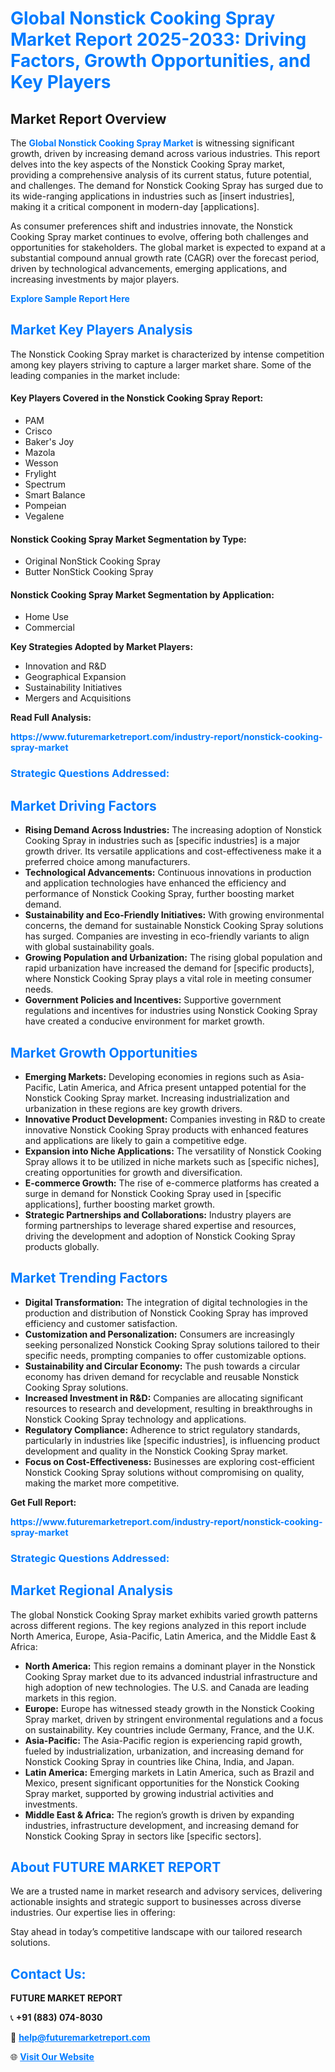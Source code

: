 <h1 style="color: #007BFF;">Global Nonstick Cooking Spray Market Report 2025-2033: Driving Factors, Growth Opportunities, and Key Players</h1>

<section id="overview">
<h2>Market Report Overview</h2>
<p>The <a href="https://www.futuremarketreport.com/industry-report/nonstick-cooking-spray-market" style="color: #007BFF; text-decoration: none;"><strong>Global Nonstick Cooking Spray Market</strong></a> is witnessing significant growth, driven by increasing demand across various industries. This report delves into the key aspects of the Nonstick Cooking Spray market, providing a comprehensive analysis of its current status, future potential, and challenges. The demand for Nonstick Cooking Spray has surged due to its wide-ranging applications in industries such as [insert industries], making it a critical component in modern-day [applications].</p>
<p>As consumer preferences shift and industries innovate, the Nonstick Cooking Spray market continues to evolve, offering both challenges and opportunities for stakeholders. The global market is expected to expand at a substantial compound annual growth rate (CAGR) over the forecast period, driven by technological advancements, emerging applications, and increasing investments by major players.</p>
</section>

<section id="overview">
<p><a href="https://www.futuremarketreport.com/request-sample/reportId=59349" style="color: #007BFF; text-decoration: none;"><strong>Explore Sample Report Here</strong></a></p>
</section>

<section id="key-players">
<h2 style="color: #007BFF;">Market Key Players Analysis</h2>
<p>The Nonstick Cooking Spray market is characterized by intense competition among key players striving to capture a larger market share. Some of the leading companies in the market include:</p>
<h4>Key Players Covered in the Nonstick Cooking Spray Report:</h4>
<ul><li>PAM</li><li>Crisco</li><li>Baker&#039;s Joy</li><li>Mazola</li><li>Wesson</li><li>Frylight</li><li>Spectrum</li><li>Smart Balance</li><li>Pompeian</li><li>Vegalene</li></ul>
<h4>Nonstick Cooking Spray Market Segmentation by Type:</h4>
<ul><li>Original NonStick Cooking Spray</li><li>Butter NonStick Cooking Spray</li></ul>

<h4>Nonstick Cooking Spray Market Segmentation by Application:</h4>
<ul><li>Home Use</li><li>Commercial</li></ul>
<p><strong>Key Strategies Adopted by Market Players:</strong></p>
<ul>
<li>Innovation and R&D</li>
<li>Geographical Expansion</li>
<li>Sustainability Initiatives</li>
<li>Mergers and Acquisitions</li>
</ul>
</section>

<section>
<p><strong>Read Full Analysis: </strong></p><a href="https://www.futuremarketreport.com/industry-report/nonstick-cooking-spray-market" style="color: #007BFF; text-decoration: none;"><strong>https://www.futuremarketreport.com/industry-report/nonstick-cooking-spray-market</strong></a>
<h3 style="color: #007BFF;">Strategic Questions Addressed:</h3>
</section>

<section id="driving-factors">
<h2 style="color: #007BFF;">Market Driving Factors</h2>
<ul>
<li><strong>Rising Demand Across Industries:</strong> The increasing adoption of Nonstick Cooking Spray in industries such as [specific industries] is a major growth driver. Its versatile applications and cost-effectiveness make it a preferred choice among manufacturers.</li>
<li><strong>Technological Advancements:</strong> Continuous innovations in production and application technologies have enhanced the efficiency and performance of Nonstick Cooking Spray, further boosting market demand.</li>
<li><strong>Sustainability and Eco-Friendly Initiatives:</strong> With growing environmental concerns, the demand for sustainable Nonstick Cooking Spray solutions has surged. Companies are investing in eco-friendly variants to align with global sustainability goals.</li>
<li><strong>Growing Population and Urbanization:</strong> The rising global population and rapid urbanization have increased the demand for [specific products], where Nonstick Cooking Spray plays a vital role in meeting consumer needs.</li>
<li><strong>Government Policies and Incentives:</strong> Supportive government regulations and incentives for industries using Nonstick Cooking Spray have created a conducive environment for market growth.</li>
</ul>
</section>

<section id="growth-opportunities">
<h2 style="color: #007BFF;">Market Growth Opportunities</h2>
<ul>
<li><strong>Emerging Markets:</strong> Developing economies in regions such as Asia-Pacific, Latin America, and Africa present untapped potential for the Nonstick Cooking Spray market. Increasing industrialization and urbanization in these regions are key growth drivers.</li>
<li><strong>Innovative Product Development:</strong> Companies investing in R&D to create innovative Nonstick Cooking Spray products with enhanced features and applications are likely to gain a competitive edge.</li>
<li><strong>Expansion into Niche Applications:</strong> The versatility of Nonstick Cooking Spray allows it to be utilized in niche markets such as [specific niches], creating opportunities for growth and diversification.</li>
<li><strong>E-commerce Growth:</strong> The rise of e-commerce platforms has created a surge in demand for Nonstick Cooking Spray used in [specific applications], further boosting market growth.</li>
<li><strong>Strategic Partnerships and Collaborations:</strong> Industry players are forming partnerships to leverage shared expertise and resources, driving the development and adoption of Nonstick Cooking Spray products globally.</li>
</ul>
</section>

<section id="trending-factors">
<h2 style="color: #007BFF;">Market Trending Factors</h2>
<ul>
<li><strong>Digital Transformation:</strong> The integration of digital technologies in the production and distribution of Nonstick Cooking Spray has improved efficiency and customer satisfaction.</li>
<li><strong>Customization and Personalization:</strong> Consumers are increasingly seeking personalized Nonstick Cooking Spray solutions tailored to their specific needs, prompting companies to offer customizable options.</li>
<li><strong>Sustainability and Circular Economy:</strong> The push towards a circular economy has driven demand for recyclable and reusable Nonstick Cooking Spray solutions.</li>
<li><strong>Increased Investment in R&D:</strong> Companies are allocating significant resources to research and development, resulting in breakthroughs in Nonstick Cooking Spray technology and applications.</li>
<li><strong>Regulatory Compliance:</strong> Adherence to strict regulatory standards, particularly in industries like [specific industries], is influencing product development and quality in the Nonstick Cooking Spray market.</li>
<li><strong>Focus on Cost-Effectiveness:</strong> Businesses are exploring cost-efficient Nonstick Cooking Spray solutions without compromising on quality, making the market more competitive.</li>
</ul>
</section>

<section>
<p><strong>Get Full Report: </strong></p><a href="https://www.futuremarketreport.com/industry-report/nonstick-cooking-spray-market" style="color: #007BFF; text-decoration: none;"><strong>https://www.futuremarketreport.com/industry-report/nonstick-cooking-spray-market</strong></a>
<h3 style="color: #007BFF;">Strategic Questions Addressed:</h3>
</section>


<section id="regional-analysis">
<h2 style="color: #007BFF;">Market Regional Analysis</h2>
<p>The global Nonstick Cooking Spray market exhibits varied growth patterns across different regions. The key regions analyzed in this report include North America, Europe, Asia-Pacific, Latin America, and the Middle East & Africa:</p>
<ul>
<li><strong>North America:</strong> This region remains a dominant player in the Nonstick Cooking Spray market due to its advanced industrial infrastructure and high adoption of new technologies. The U.S. and Canada are leading markets in this region.</li>
<li><strong>Europe:</strong> Europe has witnessed steady growth in the Nonstick Cooking Spray market, driven by stringent environmental regulations and a focus on sustainability. Key countries include Germany, France, and the U.K.</li>
<li><strong>Asia-Pacific:</strong> The Asia-Pacific region is experiencing rapid growth, fueled by industrialization, urbanization, and increasing demand for Nonstick Cooking Spray in countries like China, India, and Japan.</li>
<li><strong>Latin America:</strong> Emerging markets in Latin America, such as Brazil and Mexico, present significant opportunities for the Nonstick Cooking Spray market, supported by growing industrial activities and investments.</li>
<li><strong>Middle East & Africa:</strong> The region’s growth is driven by expanding industries, infrastructure development, and increasing demand for Nonstick Cooking Spray in sectors like [specific sectors].</li>
</ul>
</section>

<footer>
<h2 style="color: #007BFF;">About FUTURE MARKET REPORT</h2>
<p>We are a trusted name in market research and advisory services, delivering actionable insights and strategic support to businesses across diverse industries. Our expertise lies in offering:</p>

<p>Stay ahead in today’s competitive landscape with our tailored research solutions.</p>

<h2 style="color: #007BFF;">Contact Us:</h2>
<p><strong>FUTURE MARKET REPORT</strong></p>
<p>📞 <strong>+91 (883) 074-8030</strong></p>
<p>📧 <strong><a href="mailto:help@futuremarketreport.com" style="color: #007BFF;">help@futuremarketreport.com</a></strong></p>
<p>🌐 <strong><a href="https://www.futuremarketreport.com/" style="color: #007BFF;">Visit Our Website</a></strong></p>
</footer>